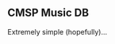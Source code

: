 ## CMSP Music DB

Extremely simple (hopefully)...

<link rel="stylesheet" href="https://cdn.datatables.net/1.11.5/css/jquery.dataTables.min.css"> 
<table id="table" class="display" style="width:100%">
</table>



<div id="js">
<script src="https://code.jquery.com/jquery-3.2.1.min.js"></script>
<script src="https://cdn.datatables.net/1.11.5/js/jquery.dataTables.min.js"></script>
<script src="/index.js"></script>
</div>
